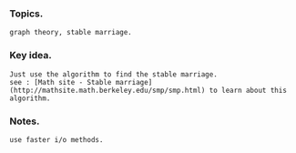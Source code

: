 ### Topics.
    graph theory, stable marriage.
    
### Key idea.
    Just use the algorithm to find the stable marriage.
    see : [Math site - Stable marriage](http://mathsite.math.berkeley.edu/smp/smp.html) to learn about this algorithm.
    
### Notes.
    use faster i/o methods.
